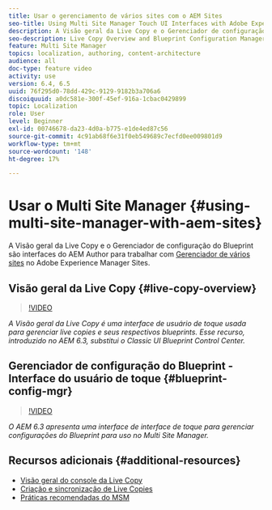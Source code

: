 ```yaml
---
title: Usar o gerenciamento de vários sites com o AEM Sites
seo-title: Using Multi Site Manager Touch UI Interfaces with Adobe Experience Manager
description: A Visão geral da Live Copy e o Gerenciador de configuração do Blueprint são interfaces habilitadas pela interface do usuário para trabalhar com o Multi Site Manager.
seo-description: Live Copy Overview and Blueprint Configuration Manager are Touch UI Enabled interfaces for working with Multi Site Manager with Adobe Experience Manager.
feature: Multi Site Manager
topics: localization, authoring, content-architecture
audience: all
doc-type: feature video
activity: use
version: 6.4, 6.5
uuid: 76f295d0-78dd-429c-9129-9182b3a706a6
discoiquuid: a0dc581e-300f-45ef-916a-1cbac0429899
topic: Localization
role: User
level: Beginner
exl-id: 00746678-da23-4d0a-b775-e1de4ed87c56
source-git-commit: 4c91ab68f6e31f0eb549689c7ecfd0ee009801d9
workflow-type: tm+mt
source-wordcount: '148'
ht-degree: 17%

---
```


# Usar o Multi Site Manager {#using-multi-site-manager-with-aem-sites}

A Visão geral da Live Copy e o Gerenciador de configuração do Blueprint são interfaces do AEM Author para trabalhar com [Gerenciador de vários sites](https://experienceleague.adobe.com/docs/experience-manager-cloud-service/content/sites/administering/reusing-content/msm-and-translation.html?lang=pt-BR) no Adobe Experience Manager Sites.

## Visão geral da Live Copy {#live-copy-overview}

>[!VIDEO](https://video.tv.adobe.com/v/17054?quality=12&learn=on)

*A Visão geral da Live Copy é uma interface de usuário de toque usada para gerenciar live copies e seus respectivos blueprints. Esse recurso, introduzido no AEM 6.3, substitui o Classic UI Blueprint Control Center.*

## Gerenciador de configuração do Blueprint - Interface do usuário de toque {#blueprint-config-mgr}

>[!VIDEO](https://video.tv.adobe.com/v/17056?quality=12&learn=on)

*O AEM 6.3 apresenta uma interface de interface de toque para gerenciar configurações do Blueprint para uso no Multi Site Manager.*

## Recursos adicionais {#additional-resources}

* [Visão geral do console da Live Copy](https://helpx.adobe.com/experience-manager/6-5/sites/administering/using/msm-livecopy-overview.html)
* [Criação e sincronização de Live Copies](https://helpx.adobe.com/experience-manager/6-5/sites/administering/using/msm-livecopy.html)
* [Práticas recomendadas do MSM](https://helpx.adobe.com/experience-manager/6-5/sites/administering/using/msm-best-practices.html)
